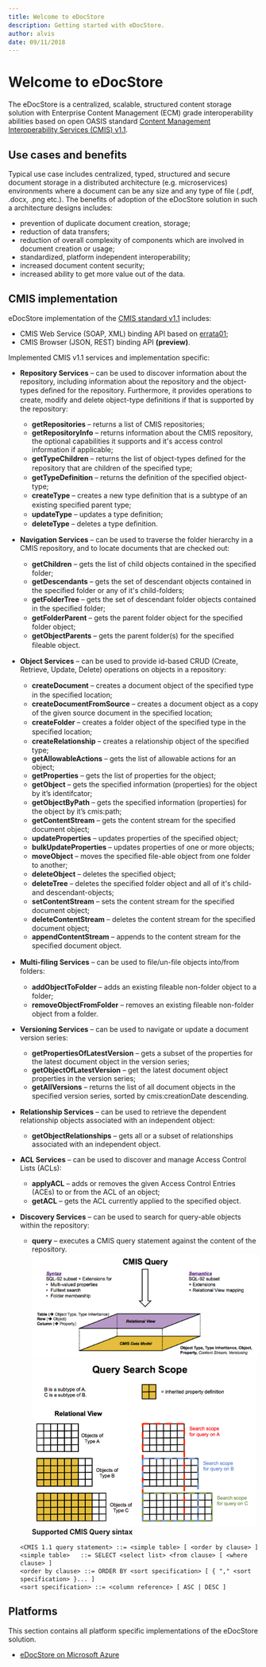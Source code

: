 ```yaml
---
title: Welcome to eDocStore
description: Getting started with eDocStore.
author: alvis
date: 09/11/2018
---
```

# Welcome to eDocStore

The eDocStore is a centralized, scalable, structured content storage solution with Enterprise Content Management (ECM) grade interoperability abilities based on open OASIS standard [Content Management Interoperability Services (CMIS) v1.1](http://docs.oasis-open.org/cmis/CMIS/v1.1/CMIS-v1.1.html).  

## Use cases and benefits
Typical use case includes centralized, typed, structured and secure document storage in a distributed architecture (e.g. microservices) environments where a document can be any size and any type of file (.pdf, .docx, .png etc.). 
The benefits of adoption of the eDocStore solution in such a architecture designs includes:
* prevention of duplicate document creation, storage;
* reduction of data transfers; 
* reduction of overall complexity of components which are involved in document creation or usage;
* standardized, platform independent interoperability;
* increased document content security;
* increased ability to get more value out of the data.

## CMIS implementation
eDocStore implementation of the [CMIS standard v1.1](http://docs.oasis-open.org/cmis/CMIS/v1.1/CMIS-v1.1.html) includes: 
* CMIS Web Service (SOAP, XML) binding API based on [errata01](http://docs.oasis-open.org/cmis/CMIS/v1.1/errata01/os/schema/);
* CMIS Browser (JSON, REST) binding  API __(preview)__.

Implemented CMIS v1.1 services and implementation specific:
*	__Repository Services__ – can be used to discover information about the repository, including information about the repository and the object-types deﬁned for the repository. Furthermore, it provides operations to create, modify and delete object-type deﬁnitions if that is supported by the repository:
	*   __getRepositories__ – returns a list of CMIS repositories;
	*	__getRepositoryInfo__ – returns information about the CMIS repository, the optional capabilities it supports and it's access control information if applicable;
	*	__getTypeChildren__ –  returns the list of object-types deﬁned for the repository that are children of the speciﬁed type;
	*	__getTypeDefinition__ –  returns the deﬁnition of the speciﬁed object-type;
	*	__createType__ – creates a new type deﬁnition that is a subtype of an existing speciﬁed parent type;
	*	__updateType__ – updates a type deﬁnition;
	*	__deleteType__ – deletes a type deﬁnition.

	
*	__Navigation Services__ – can be used to traverse the folder hierarchy in a CMIS repository, and to locate documents that are checked out:
	*	__getChildren__ – gets the list of child objects contained in the speciﬁed folder;
	*	__getDescendants__ – gets the set of descendant objects contained in the speciﬁed folder or any of it's child-folders;
	*	__getFolderTree__ – gets the set of descendant folder objects contained in the speciﬁed folder;
	*	__getFolderParent__ – gets the parent folder object for the speciﬁed folder object;
	*	__getObjectParents__ – gets the parent folder(s) for the speciﬁed ﬁleable object.

	
*	__Object Services__ – can be used to provide id-based CRUD (Create, Retrieve, Update, Delete) operations on objects in a repository:
	*	__createDocument__ – creates a document object of the speciﬁed type in the speciﬁed location;
	*	__createDocumentFromSource__ – creates a document object as a copy of the given source document in the speciﬁed location;
	*	__createFolder__ – creates a folder object of the speciﬁed type in the speciﬁed location;
	*	__createRelationship__ – creates a relationship object of the speciﬁed type;
	*	__getAllowableActions__ – gets the list of allowable actions for an object;
	*	__getProperties__ – gets the list of properties for the object;
	*	__getObject__ – gets the speciﬁed information (properties) for the object by it’s identifcator;
	*	__getObjectByPath__ – gets the speciﬁed information (properties) for the object by it’s cmis:path;
	*	__getContentStream__ – gets the content stream for the speciﬁed document object;
	*	__updateProperties__ – updates properties of the speciﬁed object;
	*	__bulkUpdateProperties__ – updates properties of one or more objects;
	*	__moveObject__ – moves the speciﬁed ﬁle-able object from one folder to another;
	*	__deleteObject__ – deletes the speciﬁed object;
	*	__deleteTree__ – deletes the speciﬁed folder object and all of it's child- and descendant-objects;
	*	__setContentStream__ – sets the content stream for the speciﬁed document object;
	*	__deleteContentStream__ – deletes the content stream for the speciﬁed document object;
	*	__appendContentStream__ – appends to the content stream for the speciﬁed document object.

	
*	__Multi-ﬁling Services__ – can be used to ﬁle/un-ﬁle objects into/from folders:
	*	__addObjectToFolder__ – adds an existing ﬁleable non-folder object to a folder;
	*	__removeObjectFromFolder__ – removes an existing ﬁleable non-folder object from a folder.

	
*	__Versioning Services__ – can be used to navigate or update a document version series:
	*	__getPropertiesOfLatestVersion__ – gets a subset of the properties for the latest document object in the version series;
	*	__getObjectOfLatestVersion__ – get the latest document object properties in the version series;
	*	__getAllVersions__ – returns the list of all document objects in the speciﬁed version series, sorted by cmis:creationDate descending.

	
*	__Relationship Services__ – can be used to retrieve the dependent relationship objects associated with an independent object:
	*	__getObjectRelationships__ – gets all or a subset of relationships associated with an independent object.

	
*	__ACL Services__ – can be used to discover and manage Access Control Lists (ACLs):
	*	__applyACL__ – adds or removes the given Access Control Entries (ACEs) to or from the ACL of an object;
	*	__getACL__ – gets the ACL currently applied to the speciﬁed object.

	
*	__Discovery Services__ – can be used to search for query-able objects within the repository:
	*	__query__ – executes a CMIS query statement against the content of the repository.  
	![CMIS Query |567x260,10%](media/cmisquery.png "cmisquery")  
	![CMIS Query Search Scope](media/cmisquerysearchscope.png "cmisquerysearchscope")  
	__Supported CMIS Query sintax__  
	```
	<CMIS 1.1 query statement> ::= <simple table> [ <order by clause> ]  
	<simple table>   ::= SELECT <select list> <from clause> [ <where clause> ]  
	<order by clause> ::= ORDER BY <sort specification> [ { "," <sort specification> }... ]   
	<sort specification> ::= <column reference> [ ASC | DESC ]    
	```

## Platforms

This section contains all platform specific implementations of the eDocStore solution.  

- [eDocStore on Microsoft Azure](edocstore-azure.md)
